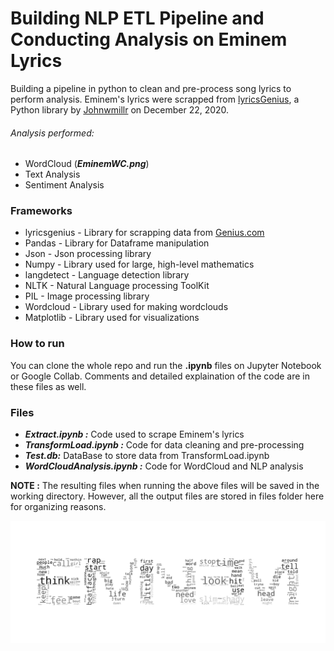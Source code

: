 # Building NLP ETL Pipeline and Conducting Analysis on Eminem Lyrics

Building a pipeline in python to clean and pre-process song lyrics to perform analysis. Eminem's lyrics were scrapped from [lyricsGenius](https://github.com/johnwmillr/LyricsGenius), a Python library by [Johnwmillr](https://github.com/johnwmillr) on December 22, 2020.

###### Analysis performed:
- WordCloud (***EminemWC.png***)
- Text Analysis
- Sentiment Analysis

### Frameworks
- lyricsgenius - Library for scrapping data from [Genius.com](https://genius.com)
- Pandas - Library for Dataframe manipulation
- Json - Json processing library 
- Numpy - Library used for large, high-level mathematics
- langdetect - Language detection library
- NLTK - Natural Language processing ToolKit
- PIL - Image processing library
- Wordcloud - Library used for making wordclouds
- Matplotlib - Library used for visualizations

### How to run 

You can clone the whole repo and run the **.ipynb** files on Jupyter Notebook or Google Collab. Comments and detailed explaination of the code are in these files as well.

### Files 
- ***Extract.ipynb :***  Code used to scrape Eminem's lyrics
- ***TransformLoad.ipynb :*** Code for data cleaning and pre-processing
- ***Test.db:***  DataBase to store data from TransformLoad.ipynb
- ***WordCloudAnalysis.ipynb :*** Code for WordCloud and NLP analysis

**NOTE :** The resulting files when running the above files will be saved in the working directory. However, all the output files are stored in files folder here for organizing reasons. 

![Eminem WordCloud](https://github.com/thebadcoder96/Eminem/blob/master/files/EminemWC.png?raw=true)

